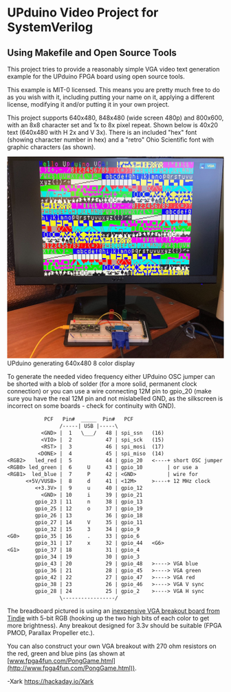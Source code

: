 # UPduino Video Project for SystemVerilog

## Using Makefile and Open Source Tools

This project tries to provide a reasonably simple VGA video text generation
example for the UPduino FPGA board using open source tools.

This example is MIT-0 licensed.  This means you are pretty much free to do as
you wish with it, including putting your name on it, applying a different
license, modifying it and/or putting it in your own project.

This project supports 640x480, 848x480 (wide screen 480p) and 800x600, with an
8x8 character set and 1x to 8x pixel repeat.  Shown below is 40x20 text (640x480
with H 2x and V 3x).  There is an included "hex" font (showing character number
in hex) and a "retro" Ohio Scientific font with graphic characters (as shown).

![UPduino generating 640x480 8 color display](pics/upduino_video_breadboard.jpg
"Picture of VGA monitor showing character set")
<br>UPduino generating 640x480 8 color display

To generate the needed video frequency either UPduino OSC jumper can be shorted
with a blob of solder (for a more solid, permanent clock connection) or you can
use a wire connecting 12M pin to gpio_20 (make sure you have the real 12M pin and
not mislabelled GND, as the silkscreen is incorrect on some boards - check for
 continuity with GND).

```plain-text
            PCF   Pin#  _____  Pin#   PCF
                 /-----| USB |-----\
           <GND> |  1   \___/   48 | spi_ssn   (16)
           <VIO> |  2           47 | spi_sck   (15)
           <RST> |  3           46 | spi_mosi  (17)
          <DONE> |  4           45 | spi_miso  (14)
<RGB2>   led_red |  5           44 | gpio_20   <----+ short OSC jumper
<RGB0> led_green |  6     U     43 | gpio_10        | or use a
<RGB1>  led_blue |  7     P     42 | <GND>          | wire for
      <+5V/VUSB> |  8     d     41 | <12M>     >----+ 12 MHz clock
         <+3.3V> |  9     u     40 | gpio_12
           <GND> | 10     i     39 | gpio_21
         gpio_23 | 11     n     38 | gpio_13
         gpio_25 | 12     o     37 | gpio_19
         gpio_26 | 13           36 | gpio_18
         gpio_27 | 14     V     35 | gpio_11
         gpio_32 | 15     3     34 | gpio_9
<G0>     gpio_35 | 16     .     33 | gpio_6
         gpio_31 | 17     x     32 | gpio_44   <G6>
<G1>     gpio_37 | 18           31 | gpio_4
         gpio_34 | 19           30 | gpio_3
         gpio_43 | 20           29 | gpio_48   >----> VGA blue
         gpio_36 | 21           28 | gpio_45   >----> VGA green
         gpio_42 | 22           27 | gpio_47   >----> VGA red
         gpio_38 | 23           26 | gpio_46   >----> VGA V sync
         gpio_28 | 24           25 | gpio_2    >----> VGA H sync
                 \-----------------/
```

The breadboard pictured is using an
[inexpensive VGA breakout board from Tindie](https://www.tindie.com/products/matzelectronics/vga-adapter-for-raspberry-pi-pico-esp32-etc/)
 with 5-bit RGB (hooking up the two high bits of each color to get more
brightness).  Any breakout designed for 3.3v should be suitable (FPGA PMOD,
Parallax Propeller etc.).

You can also construct your own VGA breakout with 270 ohm resistors on the red,
green and blue pins (as shown at
[www.fpga4fun.com/PongGame.html](http://www.fpga4fun.com/PongGame.html)).

-Xark <https://hackaday.io/Xark>
